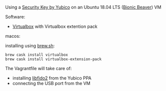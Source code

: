 Using a [Security Key by Yubico](https://www.yubico.com/product/security-key-by-yubico/)
on an Ubuntu 18.04 LTS ([Bionic Beaver](http://releases.ubuntu.com/18.04/)) VM

Software:
- [Virtualbox](https://www.virtualbox.org) with Virtualbox extention pack

macos:

installing using [brew.sh](https://brew.sh):

    brew cask install virtualbox
    brew cask install virtualbox-extension-pack


The Vagrantfile will take care of:
- installing [libfido2](https://developers.yubico.com/libfido2/) from the Yubico PPA
- connecting the USB port from the VM
